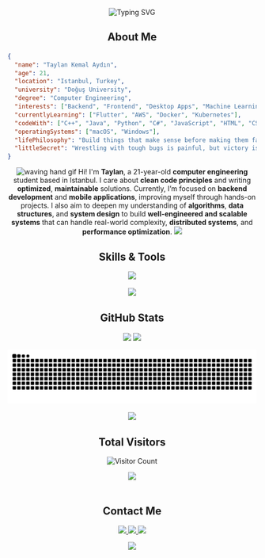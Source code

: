 <p align="center">
  <img src="https://readme-typing-svg.demolab.com?font=Fira+Code&size=24&pause=1000&color=00FF00&background=000000&center=true&vCenter=true&width=500&lines=Hi👋+My+name+is+Taylan+Kemal+Aydın.;Computer+Engineering+Student;Backend+%7C+Mobile+Developer;Think+it.+Build+it.+Optimize+it." alt="Typing SVG" />
</p>

<h2 align="center">About Me </h2>

```json
{
  "name": "Taylan Kemal Aydın",
  "age": 21,
  "location": "Istanbul, Turkey",
  "university": "Doğuş University",
  "degree": "Computer Engineering",
  "interests": ["Backend", "Frontend", "Desktop Apps", "Machine Learning", "Mobile Apps"],
  "currentlyLearning": ["Flutter", "AWS", "Docker", "Kubernetes"],
  "codeWith": ["C++", "Java", "Python", "C#", "JavaScript", "HTML", "CSS"],
  "operatingSystems": ["macOS", "Windows"],
  "lifePhilosophy": "Build things that make sense before making them fancy.",
  "littleSecret": "Wrestling with tough bugs is painful, but victory is sweet."
}
```
<p align="center">
  <img src="https://user-images.githubusercontent.com/72663882/171687151-bb31c996-c9d2-49c8-b593-734946893b23.gif" alt="waving hand gif" aria-hidden="true" width="20" />
 Hi! I'm <strong>Taylan</strong>, a 21-year-old <strong>computer engineering</strong> student based in Istanbul.  
  I care about <strong>clean code principles</strong> and writing <strong>optimized</strong>, <strong>maintainable</strong> solutions.  
  Currently, I’m focused on <strong>backend development</strong> and <strong>mobile applications</strong>, improving myself through hands-on projects.  
 I also aim to deepen my understanding of <strong>algorithms</strong>, <strong>data structures</strong>, and <strong>system design</strong> to build <strong>well-engineered and scalable systems</strong> that can handle real-world complexity, <strong>distributed systems</strong>, and <strong>performance optimization</strong>. <img src="https://media2.giphy.com/media/QssGEmpkyEOhBCb7e1/giphy.gif?cid=ecf05e47a0n3gi1bfqntqmob8g9aid1oyj2wr3ds3mg700bl&rid=giphy.gif" width="20px">

<h2 align="center">Skills & Tools</h2>

<p align="center">
  <img src="https://skillicons.dev/icons?i=c,cpp,python,java,cs,javascript,html,css,nodejs,express,react,mysql&theme=dark" />
</p>
<p align="center">
  <img src="https://skillicons.dev/icons?i=sqlite,mongodb,vscode,git,github,postman,stackoverflow,bootstrap&theme=dark" />
</p>



<h2 align="center">GitHub Stats</h2>

<p align="center">
  <img src="https://github-readme-stats.vercel.app/api?username=taylnAydin&show_icons=true&theme=tokyonight" height="170"/>
  <img src="https://github-readme-stats.vercel.app/api/top-langs/?username=taylnAydin&layout=compact&theme=tokyonight" height="170"/>
</p>



  ![snake gif](https://github.com/taylnAydin/taylnAydin/blob/output/github-snake-dark.svg)

<div align="center">
 <img src="https://github.com/user-attachments/assets/0bf134e2-c0ba-488b-bbd4-9300f2f77871" width="400">
 </div>


<h2 align="center">Total Visitors</h2>
<p align="center">
  <img src="https://profile-counter.glitch.me/taylnAydin/count.svg" alt="Visitor Count" width="350"/>
</p>
 <div align="center">
 <img src="https://user-images.githubusercontent.com/74038190/212284158-e840e285-664b-44d7-b79b-e264b5e54825.gif" width="500">
<br><br>
 </div>

<h2 align="center">Contact Me</h2>




<p align="center">
  <a href="mailto:taylanaydin22@hotmail.com">
    <img src="https://img.shields.io/badge/email-%23D14836.svg?&style=for-the-badge&logo=gmail&logoColor=white" />
  </a>
  <a href="https://github.com/taylnAydin">
    <img src="https://img.shields.io/badge/github-%23121011.svg?&style=for-the-badge&logo=github&logoColor=white" />
  </a>
  <a href="https://leetcode.com/u/taylnAydin/">
    <img src="https://img.shields.io/badge/leetcode-%23FFA116.svg?&style=for-the-badge&logo=leetcode&logoColor=black" />
  </a>
</p>

<div align="center">
 
  <img src="https://user-images.githubusercontent.com/74038190/213866269-5d00981c-7c98-46d7-8a8e-16f462f15227.gif" width="400" />

</div>


